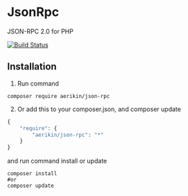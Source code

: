 # JsonRpc
JSON-RPC 2.0 for PHP

[![Build Status](https://travis-ci.org/AndreyErikin/JsonRpc.svg?branch=master)](https://travis-ci.org/AndreyErikin/JsonRpc)

## Installation
1. Run command
```shell
composer require aerikin/json-rpc
```
2. Or add this to your composer.json, and composer update
```php
{
    "require": {
        "aerikin/json-rpc": "*"
    }
}
```
and run command install or update
```shell
composer install
#or
composer update
```

